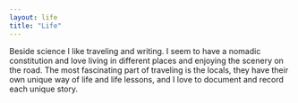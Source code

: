 ```yaml
---
layout: life
title: "Life"
---
```


Beside science I like traveling and writing. I seem to have a nomadic constitution and love living in different places and enjoying the scenery on the road. The most fascinating part of traveling is the locals, they have their own unique way of life and life lessons, and I love to document and record each unique story.